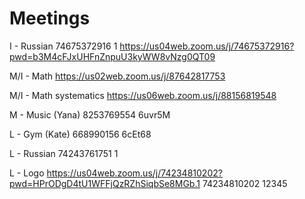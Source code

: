 # Meetings

I - Russian
74675372916 1 <https://us04web.zoom.us/j/74675372916?pwd=b3M4cFJxUHFnZnpuU3kyWW8vNzg0QT09>

M/I - Math
<https://us02web.zoom.us/j/87642817753>

M/I - Math systematics
<https://us06web.zoom.us/j/88156819548>

M - Music (Yana)
8253769554 6uvr5M

L - Gym (Kate)
668990156 6cEt68

L - Russian
74243761751 1

L - Logo
<https://us04web.zoom.us/j/74234810202?pwd=HPrODgD4tU1WFFjQzRZhSiqbSe8MGb.1> 74234810202 12345